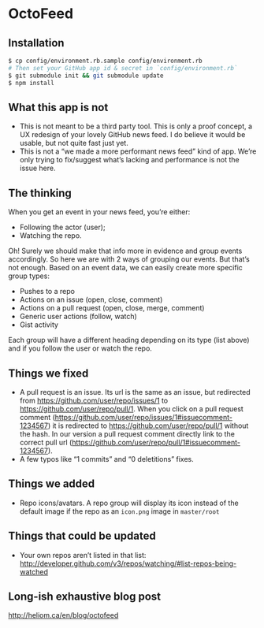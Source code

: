 # OctoFeed

## Installation
```sh
$ cp config/environment.rb.sample config/environment.rb
# Then set your GitHub app id & secret in `config/environment.rb`
$ git submodule init && git submodule update
$ npm install
```


## What this app is not
* This is not meant to be a third party tool. This is only a proof concept, a UX redesign of your lovely GitHub news feed. I do believe it would be usable, but not quite fast just yet.
* This is not a “we made a more performant news feed” kind of app. We’re only trying to fix/suggest what’s lacking and performance is not the issue here.


## The thinking
When you get an event in your news feed, you’re either:
* Following the actor (user);
* Watching the repo.

Oh! Surely we should make that info more in evidence and group events accordingly. So here we are with 2 ways of grouping our events. But that’s not enough. Based on an event data, we can easily create more specific group types:
* Pushes to a repo
* Actions on an issue (open, close, comment)
* Actions on a pull request (open, close, merge, comment)
* Generic user actions (follow, watch)
* Gist activity

Each group will have a different heading depending on its type (list above) and if you follow the user or watch the repo.


## Things we fixed
* A pull request is an issue. Its url is the same as an issue, but redirected from https://github.com/user/repo/issues/1 to https://github.com/user/repo/pull/1. When you click on a pull request comment (https://github.com/user/repo/issues/1#issuecomment-1234567) it is redirected to https://github.com/user/repo/pull/1 without the hash. In our version a pull request comment directly link to the correct pull url (https://github.com/user/repo/pull/1#issuecomment-1234567).
* A few typos like “1 commits” and “0 deletitions” fixes.

## Things we added
* Repo icons/avatars. A repo group will display its icon instead of the default image if the repo as an `icon.png` image in `master/root`

## Things that could be updated
* Your own repos aren’t listed in that list: http://developer.github.com/v3/repos/watching/#list-repos-being-watched

## Long-ish exhaustive blog post
http://heliom.ca/en/blog/octofeed
